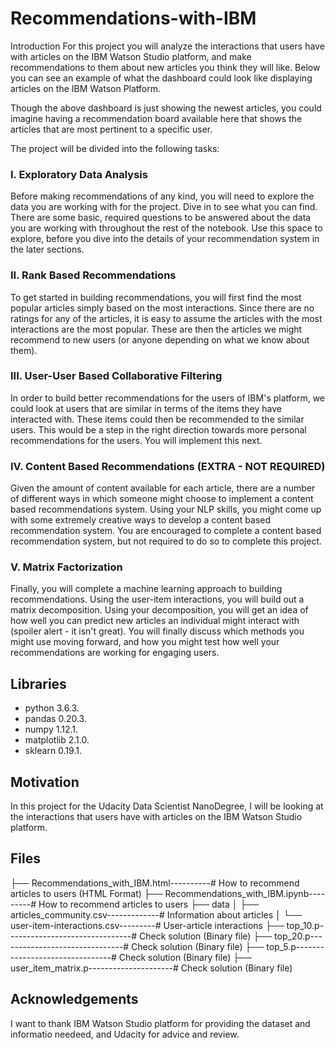 # Recommendations-with-IBM

Introduction
For this project you will analyze the interactions that users have with articles on the IBM Watson Studio platform, and make recommendations to them about new articles you think they will like. Below you can see an example of what the dashboard could look like displaying articles on the IBM Watson Platform.

Though the above dashboard is just showing the newest articles, you could imagine having a recommendation board available here that shows the articles that are most pertinent to a specific user.

The project will be divided into the following tasks:

### I. Exploratory Data Analysis 

Before making recommendations of any kind, you will need to explore the data you are working with for the project. Dive in to see what you can find. There are some basic, required questions to be answered about the data you are working with throughout the rest of the notebook. Use this space to explore, before you dive into the details of your recommendation system in the later sections.

### II. Rank Based Recommendations 

To get started in building recommendations, you will first find the most popular articles simply based on the most interactions. Since there are no ratings for any of the articles, it is easy to assume the articles with the most interactions are the most popular. These are then the articles we might recommend to new users (or anyone depending on what we know about them).

### III. User-User Based Collaborative Filtering 

In order to build better recommendations for the users of IBM's platform, we could look at users that are similar in terms of the items they have interacted with. These items could then be recommended to the similar users. This would be a step in the right direction towards more personal recommendations for the users. You will implement this next.

### IV. Content Based Recommendations (EXTRA - NOT REQUIRED) 

Given the amount of content available for each article, there are a number of different ways in which someone might choose to implement a content based recommendations system. Using your NLP skills, you might come up with some extremely creative ways to develop a content based recommendation system. You are encouraged to complete a content based recommendation system, but not required to do so to complete this project.

### V. Matrix Factorization

Finally, you will complete a machine learning approach to building recommendations. Using the user-item interactions, you will build out a matrix decomposition. Using your decomposition, you will get an idea of how well you can predict new articles an individual might interact with (spoiler alert - it isn't great). You will finally discuss which methods you might use moving forward, and how you might test how well your recommendations are working for engaging users.

## Libraries
* python 3.6.3.
* pandas 0.20.3.
* numpy 1.12.1.
* matplotlib 2.1.0.
* sklearn 0.19.1.

## Motivation

In this project for the Udacity Data Scientist NanoDegree, I will be looking at the interactions that users have with articles on the IBM Watson Studio platform. 

## Files 

├── Recommendations_with_IBM.html----------# How to recommend articles to users (HTML Format)
├── Recommendations_with_IBM.ipynb---------# How to recommend articles to users
├── data
│   ├── articles_community.csv-------------# Information about articles
│   └── user-item-interactions.csv---------# User-article interactions
├── top_10.p-------------------------------# Check solution (Binary file)
├── top_20.p-------------------------------# Check solution (Binary file)
├── top_5.p--------------------------------# Check solution (Binary file)
├── user_item_matrix.p---------------------# Check solution (Binary file)


## Acknowledgements 

I want to thank IBM Watson Studio platform for providing the dataset and informatio needeed, and Udacity for advice and review.
